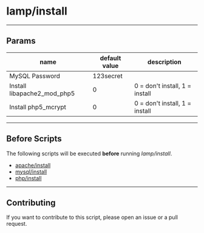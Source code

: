 # lamp/install

----

## Params

|  name  | default value  |  description  |
|  ----- | -------------  |  -----------  |
| MySQL Password | 123secret |  |
| Install libapache2_mod_php5 | 0 | 0 = don&#39;t install, 1 = install |
| Install php5_mcrypt | 0 | 0 = don&#39;t install, 1 = install |

----

## Before Scripts

The following scripts will be executed **before** running *lamp/install*.

- [apache/install](http://github.com/bigband-repertoire/apache/install)
- [mysql/install](http://github.com/bigband-repertoire/mysql/install)
- [php/install](http://github.com/bigband-repertoire/php/install)

----

## Contributing

If you want to contribute to this script, please open an issue or a pull request.
